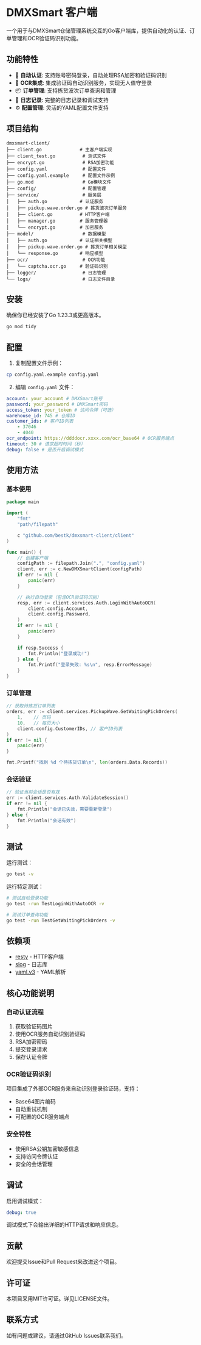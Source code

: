 # DMXSmart 客户端

一个用于与DMXSmart仓储管理系统交互的Go客户端库，提供自动化的认证、订单管理和OCR验证码识别功能。

## 功能特性

-   🔐 **自动认证**: 支持账号密码登录，自动处理RSA加密和验证码识别
-   🤖 **OCR集成**: 集成验证码自动识别服务，实现无人值守登录
-   📦 **订单管理**: 支持拣货波次订单查询和管理
-   📝 **日志记录**: 完整的日志记录和调试支持
-   ⚙️ **配置管理**: 灵活的YAML配置文件支持

## 项目结构

```
dmxsmart-client/
├── client.go              # 主客户端实现
├── client_test.go          # 测试文件
├── encrypt.go              # RSA加密功能
├── config.yaml             # 配置文件
├── config.yaml.example     # 配置文件示例
├── go.mod                  # Go模块文件
├── config/                 # 配置管理
├── service/                # 服务层
│   ├── auth.go            # 认证服务
│   ├── pickup.wave.order.go # 拣货波次订单服务
│   ├── client.go          # HTTP客户端
│   ├── manager.go         # 服务管理器
│   └── encrypt.go         # 加密服务
├── model/                  # 数据模型
│   ├── auth.go            # 认证相关模型
│   ├── pickup.wave.order.go # 拣货订单相关模型
│   └── response.go        # 响应模型
├── ocr/                    # OCR功能
│   └── captcha.ocr.go     # 验证码识别
├── logger/                 # 日志管理
└── logs/                   # 日志文件目录
```

## 安装

确保你已经安装了Go 1.23.3或更高版本。

```bash
go mod tidy
```

## 配置

1. 复制配置文件示例：

```bash
cp config.yaml.example config.yaml
```

2. 编辑 `config.yaml` 文件：

```yaml
account: your_account # DMXSmart账号
password: your_password # DMXSmart密码
access_token: your_token # 访问令牌（可选）
warehouse_id: 745 # 仓库ID
customer_ids: # 客户ID列表
    - 37046
    - 4040
ocr_endpoint: https://ddddocr.xxxx.com/ocr_base64 # OCR服务端点
timeout: 30 # 请求超时时间（秒）
debug: false # 是否开启调试模式
```

## 使用方法

### 基本使用

```go
package main

import (
    "fmt"
    "path/filepath"

    c "github.com/bestk/dmxsmart-client/client"
)

func main() {
    // 创建客户端
    configPath := filepath.Join(".", "config.yaml")
    client, err := c.NewDMXSmartClient(configPath)
    if err != nil {
        panic(err)
    }

    // 执行自动登录（包含OCR验证码识别）
    resp, err := client.services.Auth.LoginWithAutoOCR(
        client.config.Account,
        client.config.Password,
    )
    if err != nil {
        panic(err)
    }

    if resp.Success {
        fmt.Println("登录成功!")
    } else {
        fmt.Printf("登录失败: %s\n", resp.ErrorMessage)
    }
}
```

### 订单管理

```go
// 获取待拣货订单列表
orders, err := client.services.PickupWave.GetWaitingPickOrders(
    1,    // 页码
    10,   // 每页大小
    client.config.CustomerIDs, // 客户ID列表
)
if err != nil {
    panic(err)
}

fmt.Printf("找到 %d 个待拣货订单\n", len(orders.Data.Records))
```

### 会话验证

```go
// 验证当前会话是否有效
err := client.services.Auth.ValidateSession()
if err != nil {
    fmt.Println("会话已失效，需要重新登录")
} else {
    fmt.Println("会话有效")
}
```

## 测试

运行测试：

```bash
go test -v
```

运行特定测试：

```bash
# 测试自动登录功能
go test -run TestLoginWithAutoOCR -v

# 测试订单查询功能
go test -run TestGetWaitingPickOrders -v
```

## 依赖项

-   [resty](https://github.com/go-resty/resty) - HTTP客户端
-   [slog](https://github.com/gookit/slog) - 日志库
-   [yaml.v3](https://gopkg.in/yaml.v3) - YAML解析

## 核心功能说明

### 自动认证流程

1. 获取验证码图片
2. 使用OCR服务自动识别验证码
3. RSA加密密码
4. 提交登录请求
5. 保存认证令牌

### OCR验证码识别

项目集成了外部OCR服务来自动识别登录验证码，支持：

-   Base64图片编码
-   自动重试机制
-   可配置的OCR服务端点

### 安全特性

-   使用RSA公钥加密敏感信息
-   支持访问令牌认证
-   安全的会话管理

## 调试

启用调试模式：

```yaml
debug: true
```

调试模式下会输出详细的HTTP请求和响应信息。

## 贡献

欢迎提交Issue和Pull Request来改进这个项目。

## 许可证

本项目采用MIT许可证。详见LICENSE文件。

## 联系方式

如有问题或建议，请通过GitHub Issues联系我们。
